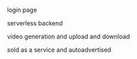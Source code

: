 login page

serverless backend

video generation and upload and download

sold as a service and autoadvertised

